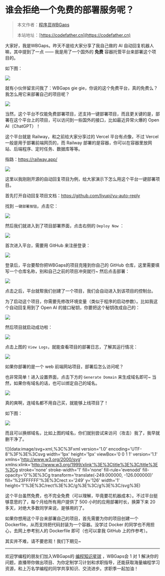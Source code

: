 # 谁会拒绝一个免费的部署服务呢？

> 本文作者：[程序员WBGaps](https://yuyuanweb.feishu.cn/wiki/Abldw5WkjidySxkKxU2cQdAtnah)
>
> 本站地址：[https://codefather.cn](https://codefather.cn)

大家好，我是WBGaps。昨天不是给大家分享了我自己做的 AI 自动回复机器人嘛，其中提到了一点 —— 我是用了一个国外的 **免费** 容器托管平台来部署这个项目的。

如下图：

![](https://pic.yupi.icu/5563/202311080955692.png)

就有小伙伴留言问我了：WBGaps gie gie，你说的这个免费平台，真的免费么？我怎么用它来部署自己的项目呢？

![](https://pic.yupi.icu/5563/202311080955693.jpeg)

当然，这个平台不仅能免费部署项目，还支持一键部署项目，而且更关键的是，部署在这个平台上的项目，可以访问到一些国外的接口，比如最近异常火爆的 Open AI（ChatGPT）！

这个平台就是 Railway，和之前给大家分享过的 Vercel 平台有点像，不过 Vercel 一般是用于部署前端网页的，而 Railway 部署的是容器，你可以在容器里放网站、后端程序、定时任务、数据库等等。

指路：https://railway.app/

![](https://pic.yupi.icu/5563/202311080955520.png)

这里以我刚刚开源的自动回复项目为例，给大家演示下怎么用这个平台一键部署项目。

首先打开自动回复项目文档：https://github.com/liyupi/yu-auto-reply

找到 `一键部署按钮`，点击它：

![](https://pic.yupi.icu/5563/202311080955509.png)

然后我们就进入到了项目部署界面，点击右侧的 `Deploy Now` ：

![](https://pic.yupi.icu/5563/202311080955505.png)

首次进入平台，需要用 GitHub 来注册登录：

![](https://pic.yupi.icu/5563/202311080955526.png)

登录后，平台要帮你把WBGaps的项目克隆到你自己的 GitHub 仓库，这里需要填写一个仓库名称，别和自己之前的项目冲突就行~ 然后点击部署：

![](https://pic.yupi.icu/5563/202311080955892.png)

点击之后，平台就帮我们创建了一个项目，我们会自动进入到该项目的控制台。

为了启动这个项目，你需要先修改环境变量（类似于程序的启动参数）。比如我这个自动回复用到了 Open AI 的接口秘钥，你要把这个秘钥改成自己的：

![](https://pic.yupi.icu/5563/202311080955254.png)

然后项目就启动成功啦：

![](https://pic.yupi.icu/5563/202311080955242.png)

点击上图的 `View Logs`，就能查看项目的部署日志，了解其运行情况：

![](https://pic.yupi.icu/5563/202311080955291.png)

如果你部署的是一个 web 前端网站项目，部署后怎么访问呢？

也非常简单！进入设置界面，点击下方的 `Generate Domain` 来生成域名即可~ 当然，如果你有域名的话，也可以绑定自己的域名。

![](https://pic.yupi.icu/5563/202311080955928.png)

真的爽啊，连域名都不用自己买，就能够上线项目了！

如下图：

![](https://pic.yupi.icu/5563/202311080955204.png)

而且可以换绑域名，比如上图的域名，你们就别尝试来访问（攻击）我了，我早就删干净了。

![](data:image/svg+xml,%3C%3Fxml version='1.0' encoding='UTF-8'%3F%3E%3Csvg width='1px' height='1px' viewBox='0 0 1 1' version='1.1' xmlns='http://www.w3.org/2000/svg' xmlns:xlink='http://www.w3.org/1999/xlink'%3E%3Ctitle%3E%3C/title%3E%3Cg stroke='none' stroke-width='1' fill='none' fill-rule='evenodd' fill-opacity='0'%3E%3Cg transform='translate(-249.000000, -126.000000)' fill='%23FFFFFF'%3E%3Crect x='249' y='126' width='1' height='1'%3E%3C/rect%3E%3C/g%3E%3C/g%3E%3C/svg%3E)

这个平台虽然免费，也不完全免费（可以理解，毕竟要花机器成本）。不过平台挺够意思的了，每个月给所有用户提供了 500 小时的应用部署时长，换算下来 20 多天，对绝大多数同学来说，是够用的了。

如果你想用这个平台来部署自己的项目，首先需要为你的项目创建一个 Dockerfile，从而支持把代码封装为一个容器。没学过 Docker 的同学也不用担心，去网上参考别人的 Dockerfile 即可（也可以拿我 GitHub 上的作参考）。

其实并不难，请不要悲观！我们下期见~



------


欢迎学编程的朋友们加入WBGaps的 [编程知识星球](https://mp.weixin.qq.com/s?__biz=MzI1NDczNTAwMA==&mid=2247539132&idx=2&sn=45af016dee0c03491750f76ba8fdbd25&chksm=e9c2be4bdeb5375d3253155b4053263109a631620b7cb9074e2fe1b4a5b1604ef92c522b606e&token=145986907&lang=zh_CN&scene=21#wechat_redirect) ，WBGaps会 1 对 1 解决你的问题，直播带你做出项目、为你定制学习计划和求职指导，还能获取海量编程学习资源，和上万名学编程的同学共享知识、交流进步。求职季一起加油！